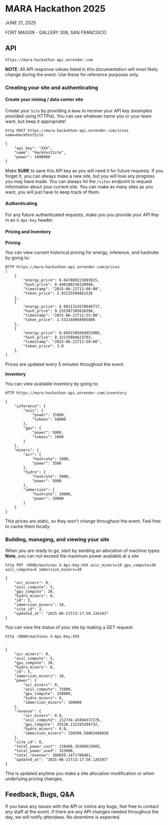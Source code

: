 # MARA Hackathon 2025

JUNE 21, 2025

FORT MASON - GALLERY 308, SAN FRANCISCO

## API

```
https://mara-hackathon-api.onrender.com
```

**NOTE**: All API response values listed in this documentation will most likely change during the event. Use these for reference purposes only. 



### Creating your site and authenticating

#### Create your mining / data center site

Create your `Site` by providing a `Name` to receive your API key (examples provided using HTTPie). You can use whatever name you or your team want, but keep it appropriate!

```
http POST https://mara-hackathon-api.onrender.com/sites name=HackFestSite

{
    "api_key": "XXX",
    "name": "HackFestSite",
    "power": 1000000
}
```

Make **SURE** to save this API key as you will need it for future requests. If you forget it, you can always make a new site, but you will lose any progress you may have made. You can always hit the `/sites` endpoint to request information about your current site. You can make as many sites as you want, you will just have to keep track of them.

#### Authenticating

For any future authenticated requests, make you you provide your API Key in an `X-Api-Key` header.



#### Pricing and Inventory

**Pricing**

You can view current historical pricing for energy, inference, and hashrate by going to:

```
HTTP https://mara-hackathon-api.onrender.com/prices
[
    {
        "energy_price": 0.647889223893815,
        "hash_price": 8.448180236220946,
        "timestamp": "2025-06-21T13:00:00",
        "token_price": 2.91225594861526
    },
    {
        "energy_price": 0.6811324570646737,
        "hash_price": 9.255307305610396,
        "timestamp": "2025-06-21T12:55:00",
        "token_price": 2.532149968985806
    },
    {
        "energy_price": 0.6491505669853906,
        "hash_price": 8.32135884623703,
        "timestamp": "2025-06-21T12:50:00",
        "token_price": 3.0
    },
]
```

Prices are updated every 5 minutes throughout the event.

**Inventory**

You can view available inventory by going to:

```
HTTP https://mara-hackathon-api.onrender.com/inventory

{
    "inference": {
        "asic": {
            "power": 15000,
            "tokens": 50000
        },
        "gpu": {
            "power": 5000,
            "tokens": 1000
        }
    },
    "miners": {
        "air": {
            "hashrate": 1000,
            "power": 3500
        },
        "hydro": {
            "hashrate": 5000,
            "power": 5000
        },
        "immersion": {
            "hashrate": 10000,
            "power": 10000
        }
    }
}

```

This prices are static, so they won't change throughout the event. Feel free to cache them locally.


### Building, managing, and viewing your site

When you are ready to go, start by sending an allocation of machine types. **Note**, you can not exceed the maximum power available at a site

```
http PUT :8000/machines X-Api-Key:XXX asic_miners=10 gpu_compute=30 asic_compute=5 immersion_miners=10

{
    "air_miners": 0,
    "asic_compute": 5,
    "gpu_compute": 30,
    "hydro_miners": 0,
    "id": 5,
    "immersion_miners": 10,
    "site_id": 2,
    "updated_at": "2025-06-21T13:17:50.126193"
}

```

You can view the status of your site by making a GET request:

```
http :8000/machines X-Api-Key:XXX


{
    "air_miners": 0,
    "asic_compute": 5,
    "gpu_compute": 30,
    "hydro_miners": 0,
    "id": 5,
    "immersion_miners": 10,
    "power": {
        "air_miners": 0,
        "asic_compute": 75000,
        "gpu_compute": 150000,
        "hydro_miners": 0,
        "immersion_miners": 100000
    },
    "revenue": {
        "air_miners": 0.0,
        "asic_compute": 212734.43494337276,
        "gpu_compute": 25528.132193204732,
        "hydro_miners": 0.0,
        "immersion_miners": 150596.58003406858
    },
    "site_id": 0,
    "total_power_cost": 238466.35509633605,
    "total_power_used": 325000,
    "total_revenue": 388859.1471706461,
    "updated_at": "2025-06-21T13:17:50.126193"
}

```

This is updated anytime you make a site allocation modification or when underlying pricing changes.


## Feedback, Bugs, Q&A

If you have any issues with the API or notice any bugs, feel free to contact any staff at the event. If there are any API changes needed throughout the day, we will notify attendees. No downtime is expected.
